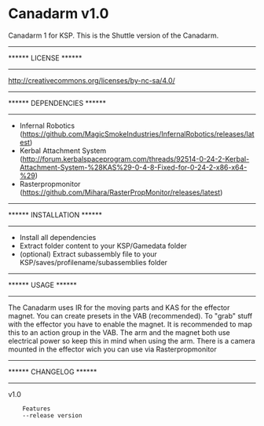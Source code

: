 Canadarm v1.0
========================================
Canadarm 1 for KSP.
This is the Shuttle version of the Canadarm.

********************************
****** LICENSE ******
*******************************
http://creativecommons.org/licenses/by-nc-sa/4.0/


********************************
****** DEPENDENCIES ******
*******************************
-	Infernal Robotics (https://github.com/MagicSmokeIndustries/InfernalRobotics/releases/latest)
-	Kerbal Attachment System (http://forum.kerbalspaceprogram.com/threads/92514-0-24-2-Kerbal-Attachment-System-%28KAS%29-0-4-8-Fixed-for-0-24-2-x86-x64-%29)
-	Rasterpropmonitor (https://github.com/Mihara/RasterPropMonitor/releases/latest)

********************************
****** INSTALLATION ******
*******************************
-	Install all dependencies
-	Extract folder content to your KSP/Gamedata folder
-	(optional) Extract subassembly file to your KSP/saves/profilename/subassemblies folder


********************************
****** USAGE ******
*******************************
The Canadarm uses IR for the moving parts and KAS for the effector magnet. You can create presets in the VAB (recommended).
To "grab" stuff with the effector you have to enable the magnet. It is recommended to map this to an action group in the VAB.
The arm and the magnet both use electrical power so keep this in mind when using the arm. There is a camera mounted in the effector wich you can use via Rasterpropmonitor



********************************
****** CHANGELOG ******
*******************************
v1.0

		Features
		--release version
